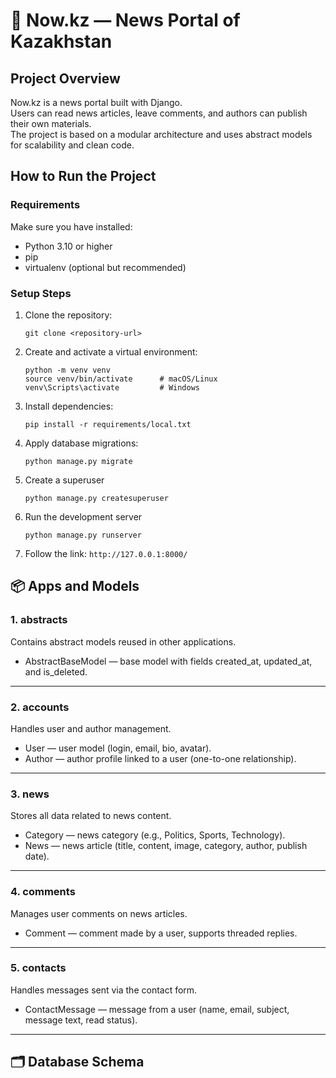 # 📰 Now.kz — News Portal of Kazakhstan

## Project Overview

Now.kz is a news portal built with Django.  
Users can read news articles, leave comments, and authors can publish their own materials.  
The project is based on a modular architecture and uses abstract models for scalability and clean code.


## How to Run the Project

### Requirements

Make sure you have installed:
- Python 3.10 or higher
- pip
- virtualenv (optional but recommended)

### Setup Steps

1. Clone the repository:

    ```
    git clone <repository-url>
    ```

2. Create and activate a virtual environment:

    ```
    python -m venv venv
    source venv/bin/activate      # macOS/Linux  
    venv\Scripts\activate         # Windows
    ```

3. Install dependencies:

    ```
    pip install -r requirements/local.txt
    ```

4. Apply database migrations:

    ```
    python manage.py migrate
    ```

5. Create a superuser

    ```
    python manage.py createsuperuser
    ```

6. Run the development server

    ```
    python manage.py runserver
    ```

7. Follow the link: `http://127.0.0.1:8000/`

## 📦 Apps and Models

### 1. abstracts  
Contains abstract models reused in other applications.  
- AbstractBaseModel — base model with fields created_at, updated_at, and is_deleted.

---

### 2. accounts  
Handles user and author management.  
- User — user model (login, email, bio, avatar).  
- Author — author profile linked to a user (one-to-one relationship).

---

### 3. news  
Stores all data related to news content.  
- Category — news category (e.g., Politics, Sports, Technology).  
- News — news article (title, content, image, category, author, publish date).

---

### 4. comments  
Manages user comments on news articles.  
- Comment — comment made by a user, supports threaded replies.

---

### 5. contacts  
Handles messages sent via the contact form.  
- ContactMessage — message from a user (name, email, subject, message text, read status).

---

## 🗂️ Database Schema